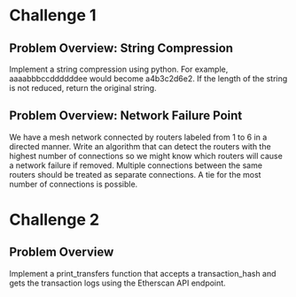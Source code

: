 # Challenge 1

## Problem Overview: String Compression

Implement a string compression using python. For example, aaaabbbccddddddee would become
a4b3c2d6e2. If the length of the string is not reduced, return the original string.

## Problem Overview: Network Failure Point

We have a mesh network connected by routers labeled from 1 to 6 in a directed manner. Write an
algorithm that can detect the routers with the highest number of connections so we might know which
routers will cause a network failure if removed. Multiple connections between the same routers should be
treated as separate connections. A tie for the most number of connections is possible.

# Challenge 2

## Problem Overview

Implement a print_transfers function that accepts a transaction_hash and gets the transaction logs using
the Etherscan API endpoint.
